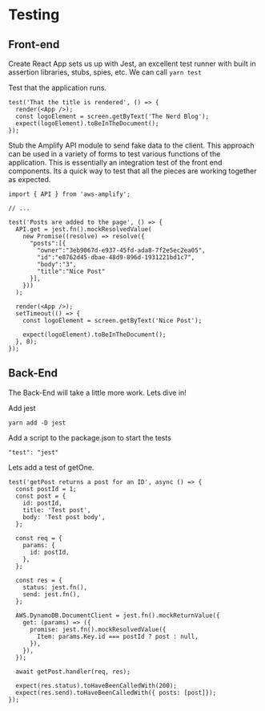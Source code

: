 
# Testing
## Front-end
Create React App sets us up with Jest, an excellent test runner with built in assertion libraries, stubs, spies, etc. We can call `yarn test`

Test that the application runs.
```es6
test('That the title is rendered', () => {
  render(<App />);
  const logoElement = screen.getByText('The Nerd Blog');
  expect(logoElement).toBeInTheDocument();
});
```

Stub the Amplify API module to send fake data to the client. This approach can be used in a variety of forms to test various functions of the application. This is essentially an integration test of the front end components. Its a quick way to test that all the pieces are working together as expected.

```es6
import { API } from 'aws-amplify';

// ...

test('Posts are added to the page', () => {
  API.get = jest.fn().mockResolvedValue(
    new Promise((resolve) => resolve({
      "posts":[{
        "owner":"3eb9067d-e937-45fd-ada8-7f2e5ec2ea05",
        "id":"e8762d45-dbae-48d9-896d-1931221bd1c7",
        "body":"3",
        "title":"Nice Post"
      }],
    }))
  );

  render(<App />);
  setTimeout(() => {
    const logoElement = screen.getByText('Nice Post');

    expect(logoElement).toBeInTheDocument();
  }, 0);
});
```
## Back-End
The Back-End will take a little more work. Lets dive in!

Add jest
```
yarn add -D jest
```
Add a script to the package.json to start the tests
```
"test": "jest"
```

Lets add a test of getOne.
```es6
test('getPost returns a post for an ID', async () => {
  const postId = 1;
  const post = {
    id: postId,
    title: 'Test post',
    body: 'Test post body',
  };

  const req = {
    params: {
      id: postId,
    },
  };

  const res = {
    status: jest.fn(),
    send: jest.fn(),
  };

  AWS.DynamoDB.DocumentClient = jest.fn().mockReturnValue({
    get: (params) => ({
      promise: jest.fn().mockResolvedValue({
        Item: params.Key.id === postId ? post : null,
      }),
    }),
  });

  await getPost.handler(req, res);

  expect(res.status).toHaveBeenCalledWith(200);
  expect(res.send).toHaveBeenCalledWith({ posts: [post]});
});

```
